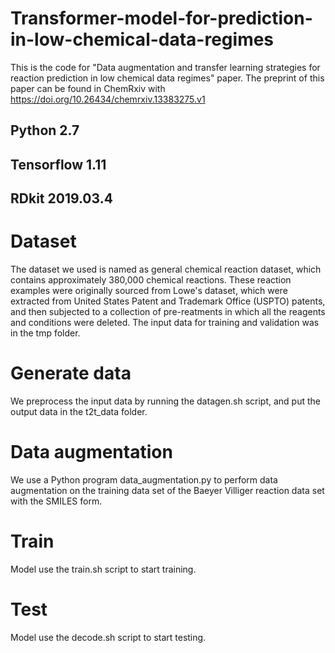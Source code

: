 # Transformer-model-for-prediction-in-low-chemical-data-regimes
This is the code for "Data augmentation and transfer learning strategies for reaction  prediction in low chemical data regimes" paper.
The preprint of this paper can be found in ChemRxiv with https://doi.org/10.26434/chemrxiv.13383275.v1
## Python 2.7
## Tensorflow 1.11
## RDkit 2019.03.4
# Dataset
The dataset we used is named as general chemical reaction dataset, which contains approximately 380,000 chemical reactions. These reaction examples were originally sourced from Lowe's dataset, which were extracted from United States Patent and Trademark Office (USPTO) patents, and then subjected to a collection of pre-reatments in which all the reagents and conditions were deleted. The input data for training and validation was in the tmp folder.
# Generate data
We preprocess the input data by running the datagen.sh script, and put the output data in the t2t_data folder.
# Data augmentation
We use a Python program data_augmentation.py to perform data augmentation on the training data set of the Baeyer Villiger reaction data set with the SMILES form.
# Train
Model use the train.sh script to start training.
# Test
Model use the decode.sh script to start testing. 

